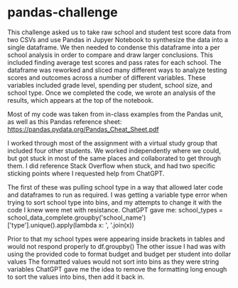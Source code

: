 # pandas-challenge

This challenge asked us to take raw school and student test score data from two CSVs and use Pandas in Jupyer Notebook to synthesize the data into a single dataframe. 
We then needed to condense this dataframe into a per school analysis in order to compare and draw larger conclusions.
This included finding average test scores and pass rates for each school.
The dataframe was reworked and sliced many different ways to analyze testing scores and outcomes across a number of different variables.
These variables included grade level, spending per student, school size, and school type.
Once we completed the code, we wrote an analysis of the results, which appears at the top of the notebook.

Most of my code was taken from in-class examples from the Pandas unit, as well as this Pandas reference sheet: https://pandas.pydata.org/Pandas_Cheat_Sheet.pdf

I worked through most of the assignment with a virtual study group that included four other students.
We worked independently where we could, but got stuck in most of the same places and collaborated to get through them.
I did reference Stack Overflow when stuck, and had two specific sticking points where I requested help from ChatGPT.

The first of these was pulling school type in a way that allowed later code and dataframes to run as required.
I was getting a variable type error when trying to sort school type into bins, and my attempts to change it with the code I knew were met with resistance.
ChatGPT gave me: school_types = school_data_complete.groupby('school_name')['type'].unique().apply(lambda x: ', '.join(x))

Prior to that my school types were appearing inside brackets in tables and would not respond properly to df.groupby()
The other issue I had was with using the provided code to format budget and budget per student into dollar values
The formatted values would not sort into bins as they were string variables
ChatGPT gave me the idea to remove the formatting long enough to sort the values into bins, then add it back in.
